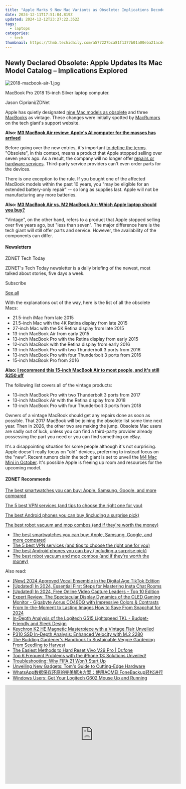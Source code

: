 ```yaml
---
title: "Apple Marks 9 New Mac Variants as Obsolete: Implications Decoded by ZDNet"
date: 2024-12-11T17:51:04.819Z
updated: 2024-12-12T23:27:22.352Z
tags:
  - laptops
categories:
  - tech
thumbnail: https://thmb.techidaily.com/a577227bca81f1377b01a00eba21acdee9d8dfcda26cad3482a8cc47d1c6fe1b.jpg
---
```


## Newly Declared Obsolete: Apple Updates Its Mac Model Catalog – Implications Explored

![2018-macbook-air-1.jpg](https://www.zdnet.com/a/img/resize/b61bfecc1dbd24a80b1e98b520e8c46c9dd4c681/2019/10/09/2922862e-34ba-4a79-b8ae-5d2efa7f2944/macbook-pro.jpg?auto=webp&width=1280)

MacBook Pro 2018 15-inch Silver laptop computer.

Jason Cipriani/ZDNet

Apple has quietly designated [nine Mac models as obsolete](https://support.apple.com/en-us/102772) and three [MacBooks](https://www.zdnet.com/article/best-mac/) as vintage. These changes were initially spotted by [MacRumors](https://www.macrumors.com/2024/09/23/apple-adds-12-macs-to-vintage-obsolete-lists-ob/) on the tech giant's support website.

**Also: [M3 MacBook Air review: Apple's AI computer for the masses has arrived](https://www.zdnet.com/article/m3-macbook-air-review/)**

Before going over the new entries, it's important [to define the terms](https://www.zdnet.com/article/apple-says-your-device-may-now-be-vintage-or-obsolete-heres-why-and-what-that-means/). "Obsolete", in this context, means a product that Apple stopped selling over seven years ago. As a result, the company will no longer offer [repairs or hardware services](https://www.zdnet.com/article/broken-iphone-or-macbook-apple-expands-self-service-repair-so-you-can-fix-them-at-home/). Third-party service providers can't even order parts for the devices.

There is one exception to the rule. If you bought one of the affected MacBook models within the past 10 years, you "may be eligible for an extended battery-only repair" -- so long as supplies last. Apple will not be manufacturing any more batteries.

**Also: [M3 MacBook Air vs. M2 MacBook Air: Which Apple laptop should you buy?](https://www.zdnet.com/article/m3-macbook-air-vs-m2-macbook-air/)**

"Vintage", on the other hand, refers to a product that Apple stopped selling over five years ago, but "less than seven". The major difference here is the tech giant will still offer parts and service. However, the availability of the components can differ.

#### Newsletters

ZDNET Tech Today

ZDNET's Tech Today newsletter is a daily briefing of the newest, most talked about stories, five days a week.

 Subscribe

[See all](https://www.zdnet.com/newsletters/)

With the explanations out of the way, here is the list of all the obsolete Macs:

* 21.5-inch iMac from late 2015
* 21.5-inch Mac with the 4K Retina display from late 2015
* 27-inch Mac with the 5K Retina display from late 2015
* 13-inch MacBook Air from early 2015
* 13-inch MacBook Pro with the Retina display from early 2015
* 12-inch MacBook with the Retina display from early 2016
* 13-inch MacBook Pro with two Thunderbolt 3 ports from 2016
* 13-inch MacBook Pro with four Thunderbolt 3 ports from 2016
* 15-inch MacBook Pro from 2016

**Also: [I recommend this 15-inch MacBook Air to most people, and it's still $250 off](https://www.zdnet.com/article/i-recommend-this-15-inch-macbook-air-to-most-people-and-its-still-250-off/)**

The following list covers all of the vintage products:

* 13–inch MacBook Pro with two Thunderbolt 3 ports from 2017
* 13-inch MacBook Air with the Retina display from 2018
* 13-inch MacBook Pro with four Thunderbolt 3 ports from 2018

Owners of a vintage MacBook should get any repairs done as soon as possible. That 2017 MacBook will be joining the obsolete list some time next year. Then in 2026, the other two are making the jump. Obsolete Mac users are sadly out of luck, unless you can find a third-party provider already possessing the part you need or you can find something on eBay.

It's a disappointing situation for some people although it's not surprising. Apple doesn't really focus on "old" devices, preferring to instead focus on the "new". Recent rumors claim the tech giant is set to unveil the [M4 Mac Mini in October](https://www.zdnet.com/article/the-one-mac-studio-feature-keeping-me-from-buying-a-new-m4-mac-mini-this-fall/). It's possible Apple is freeing up room and resources for the upcoming model.

#### **ZDNET** Recommends

[The best smartwatches you can buy: Apple, Samsung, Google, and more compared](https://www.zdnet.com/article/best-smartwatch/ "The best smartwatches you can buy: Apple, Samsung, Google, and more compared")

[The 5 best VPN services (and tips to choose the right one for you)](https://www.zdnet.com/article/best-vpn/ "The 5 best VPN services (and tips to choose the right one for you)")

[The best Android phones you can buy (including a surprise pick)](https://www.zdnet.com/article/best-android-phone/ "The best Android phones you can buy (including a surprise pick)")

[The best robot vacuum and mop combos (and if they're worth the money)](https://www.zdnet.com/article/best-robot-vacuum-mop/ "The best robot vacuum and mop combos (and if they're worth the money)")

* [The best smartwatches you can buy: Apple, Samsung, Google, and more compared](https://www.zdnet.com/article/best-smartwatch/ "The best smartwatches you can buy: Apple, Samsung, Google, and more compared")
* [The 5 best VPN services (and tips to choose the right one for you)](https://www.zdnet.com/article/best-vpn/ "The 5 best VPN services (and tips to choose the right one for you)")
* [The best Android phones you can buy (including a surprise pick)](https://www.zdnet.com/article/best-android-phone/ "The best Android phones you can buy (including a surprise pick)")
* [The best robot vacuum and mop combos (and if they're worth the money)](https://www.zdnet.com/article/best-robot-vacuum-mop/ "The best robot vacuum and mop combos (and if they're worth the money)")

<ins class="adsbygoogle"
     style="display:block"
     data-ad-format="autorelaxed"
     data-ad-client="ca-pub-7571918770474297"
     data-ad-slot="1223367746"></ins>

<ins class="adsbygoogle"
     style="display:block"
     data-ad-client="ca-pub-7571918770474297"
     data-ad-slot="8358498916"
     data-ad-format="auto"
     data-full-width-responsive="true"></ins>

<span class="atpl-alsoreadstyle">Also read:</span>
<div><ul>
<li><a href="https://tiktok-video-recordings.techidaily.com/new-2024-approved-vocal-ensemble-in-the-digital-age-tiktok-edition/"><u>[New] 2024 Approved Vocal Ensemble in the Digital Age TikTok Edition</u></a></li>
<li><a href="https://instagram-videos.techidaily.com/updated-in-2024-essential-first-steps-for-mastering-insta-chat-rooms/"><u>[Updated] In 2024, Essential First Steps for Mastering Insta Chat Rooms</u></a></li>
<li><a href="https://remote-screen-capture.techidaily.com/updated-in-2024-free-online-video-capture-leaders-top-10-edition/"><u>[Updated] In 2024, Free Online Video Capture Leaders – Top 10 Edition</u></a></li>
<li><a href="https://hardware-reviews.techidaily.com/expert-review-the-spectacular-display-dynamics-of-the-oled-gaming-monitor-gigabyte-aorus-co49dq-with-impressive-colors-and-contrasts/"><u>Expert Review: The Spectacular Display Dynamics of the OLED Gaming Monitor - Gigabyte Aorus CO49DQ with Impressive Colors & Contrasts</u></a></li>
<li><a href="https://snapchat-videos.techidaily.com/from-in-the-moment-to-lasting-images-how-to-save-from-snapchat-for-2024/"><u>From In-the-Moment to Lasting Images How to Save From Snapchat for 2024</u></a></li>
<li><a href="https://hardware-reviews.techidaily.com/in-depth-analysis-of-the-logitech-g515-lightspeed-tkl-budget-friendly-and-sleek-design/"><u>In-Depth Analysis of the Logitech G515 Lightspeed TKL - Budget-Friendly and Sleek Design</u></a></li>
<li><a href="https://hardware-reviews.techidaily.com/keychron-k2-he-magnetic-masterpiece-with-a-vintage-flair-unveiled/"><u>Keychron K2 HE Magnetic Masterpiece with a Vintage Flair Unveiled</u></a></li>
<li><a href="https://hardware-reviews.techidaily.com/p310-ssd-in-depth-analysis-enhanced-velocity-with-m2-2280/"><u>P310 SSD In-Depth Analysis: Enhanced Velocity with M.2 2280</u></a></li>
<li><a href="https://hardware-reviews.techidaily.com/the-budding-gardeners-handbook-to-sustainable-veggie-gardening-from-seedling-to-harvest/"><u>The Budding Gardener's Handbook to Sustainable Veggie Gardening From Seedling to Harvest</u></a></li>
<li><a href="https://techidaily.com/the-easiest-methods-to-hard-reset-vivo-v29-pro-drfone-by-drfone-reset-android-reset-android/"><u>The Easiest Methods to Hard Reset Vivo V29 Pro | Dr.fone</u></a></li>
<li><a href="https://fox-that.techidaily.com/top-6-frequent-problems-with-the-iphone-13-solutions-unveiled/"><u>Top 6 Frequent Problems with the iPhone 13: Solutions Unveiled!</u></a></li>
<li><a href="https://win-answers.techidaily.com/troubleshooting-why-fifa-21-wont-start-up/"><u>Troubleshooting: Why FIFA 21 Won't Start Up</u></a></li>
<li><a href="https://hardware-reviews.techidaily.com/unveiling-new-gadgets-toms-guide-to-cutting-edge-hardware/"><u>Unveiling New Gadgets: Tom's Guide to Cutting-Edge Hardware</u></a></li>
<li><a href="https://fox-within.techidaily.com/whatsappaomei-fonebackup/"><u>WhatsApp数据保存还原的完美解决方案：使用AOMEI FoneBackup轻松进行</u></a></li>
<li><a href="https://driver-download.techidaily.com/1722977309219-windows-users-get-your-logitech-g602-mouse-up-and-running/"><u>Windows Users: Get Your Logitech G602 Mouse Up and Running</u></a></li>
</ul></div>

<!-- affiliate ads begin -->
<iframe width="560" height="315" src="https://www.youtube.com/embed/1rCjQ09iG7s?si=Si1fUBric8MH1VHI" title="YouTube video player" frameborder="0" allow="accelerometer; autoplay; clipboard-write; encrypted-media; gyroscope; picture-in-picture; web-share" referrerpolicy="strict-origin-when-cross-origin" allowfullscreen></iframe>
<!-- affiliate ads end -->

